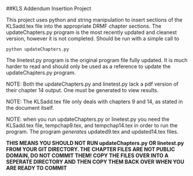 ##KLS Addendum Insertion Project

This project uses python and string manipulation to insert sections of the KLSadd.tex file into the appropriate DRMF chapter sections. The updateChapters.py program is the most recently updated and cleanest version, however it is not completed. Should be run with a simple call to 
```
python updateChapters.py
```
The linetest.py program is the original program file fully updated. It is much harder to read and should only be used as a reference to update the updateChapters.py program. 

NOTE: Both the updateChapters.py and linetest.py lack a pdf version of their chapter 14 output. One must be generated to view results. 

NOTE: The KLSadd.tex file only deals with chapters 9 and 14, as stated in the document itself.

NOTE: when you run updateChapters.py or linetest.py you need the KLSadd.tex file, tempchap9.tex, and tempchap14.tex in order to run the program. The program *generates* updated9.tex and updated14.tex files. 

**THIS MEANS YOU SHOULD NOT RUN updateChapters.py OR linetest.py FROM YOUR GIT DIRECTORY. THE CHAPTER FILES ARE NOT PUBLIC DOMAIN, DO NOT COMMIT THEM! COPY THE FILES OVER INTO A SEPERATE DIRECTORY AND THEN COPY THEM BACK OVER WHEN YOU ARE READY TO COMMIT** 
